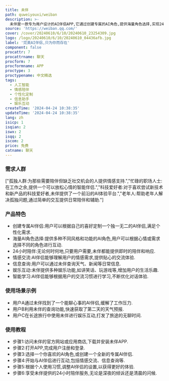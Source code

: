 ```yaml
---
title: 未伴
path: quweiyouxi/weiban
description: >-
  未伴是一款专为用户设计的AI伴侣APP,它通过创建专属的AI角色,提供海量角色选择,实现24小时的智能陪伴.这款产品结合了先进的人工智能技术,旨在为用户提供一个随时可用的虚拟伴侣,满足用户在情感交流、信息查询、娱乐互动等方面的需求.它不仅技术先进,而且用户友好,适合各种年龄段的用户.目前,未伴APP提供免费下载,但可能包含内购项目.
source: 'https://weiban.qq.com/'
cover: /cover/20240610/6/10/20240610_23254309.jpg
logo: /logo/20240610/6/10/20240610_04436afb.jpg
label: '完美AI伴侣,只为你而存在'
component: false
procattr: 7
procattrname: 聊天
procform: 7
procformname: APP
proctype: 3
proctypename: 中文精选
tags:
  - 人工智能
  - 情感陪伴
  - 个性化定制
  - 信息助手
  - 娱乐互动
createTime: '2024-04-24 10:38:35'
updateTime: '2024-04-24 10:38:35'
lang: zh
isicp: 1
isqian: 2
iswx: 2
isqq: 2
iscom: 2
price: 免费
catname: 聊天
---
```




### 需求人群
["孤独人群:为那些需要陪伴但缺乏社交机会的人提供情感支持.","忙碌的职场人士:在工作之余,提供一个可以放松心情的智能伴侣.","科技爱好者:对于喜欢尝试新技术和新产品的科技爱好者,未伴提供了一个前沿的AI体验平台.","老年人:帮助老年人解决孤独问题,通过简单的交互提供日常陪伴和辅助."]

### 产品特色
* 创建专属AI伴侣:用户可以根据自己的喜好定制一个独一无二的AI伴侣,满足个性化需求.
* 海量AI角色选择:提供多种不同风格和功能的AI角色,用户可以根据心情或需求选择不同的角色进行互动.
* 24小时陪伴:无论何时何地,只要用户需要,未伴都能提供即时的陪伴和响应.
* 情感交流:AI伴侣能够理解用户的情感需求,提供贴心的交流体验.
* 信息查询:用户可以通过未伴查询天气、新闻等日常信息.
* 娱乐互动:未伴提供多种娱乐功能,如讲笑话、玩游戏等,增加用户的生活乐趣.
* 智能学习:AI伴侣能够根据用户的交流习惯进行学习,不断优化对话体验.

### 使用场景示例
* 用户A通过未伴找到了一个能聊心事的AI伴侣,缓解了工作压力.
* 用户B利用未伴的查询功能,快速获取了第二天的天气预报.
* 用户C在长途旅行中使用未伴进行娱乐互动,打发了旅途的无聊时间.

### 使用教程
* 步骤1:访问未伴的官方网站或应用商店,下载并安装未伴APP.
* 步骤2:打开APP,完成用户注册和登录.
* 步骤3:选择一个你喜欢的AI角色,或创建一个全新的专属AI伴侣.
* 步骤4:开始与AI伴侣进行互动,包括情感交流、信息查询等.
* 步骤5:根据个人使用习惯,调整AI伴侣的设置,以获得更好的体验.
* 步骤6:享受未伴提供的24小时陪伴服务,无论是深夜的倾诉还是清晨的问候.

  

